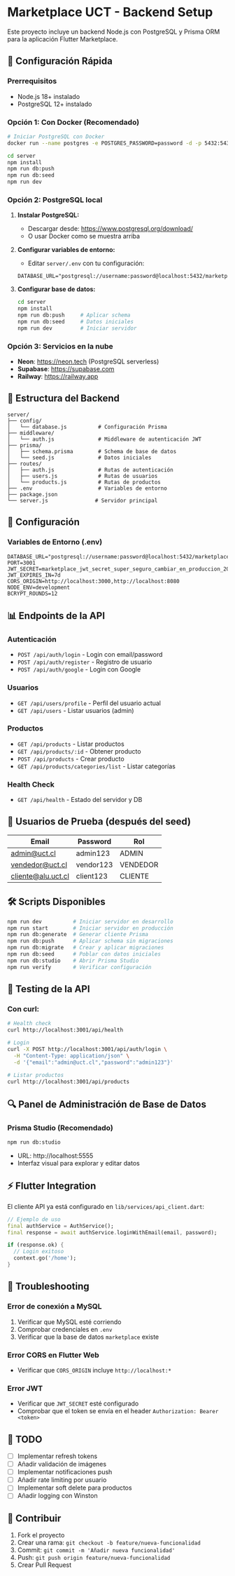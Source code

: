 # Marketplace UCT - Backend Setup

Este proyecto incluye un backend Node.js con PostgreSQL y Prisma ORM para la aplicación Flutter Marketplace.

## 🚀 Configuración Rápida

### Prerrequisitos
- Node.js 18+ instalado
- PostgreSQL 12+ instalado

### Opción 1: Con Docker (Recomendado)
```bash
# Iniciar PostgreSQL con Docker
docker run --name postgres -e POSTGRES_PASSWORD=password -d -p 5432:5432 postgres

cd server
npm install
npm run db:push
npm run db:seed
npm run dev
```

### Opción 2: PostgreSQL local

1. **Instalar PostgreSQL:**
   - Descargar desde: https://www.postgresql.org/download/
   - O usar Docker como se muestra arriba

2. **Configurar variables de entorno:**
   - Editar `server/.env` con tu configuración:
   ```env
   DATABASE_URL="postgresql://username:password@localhost:5432/marketplace"
   ```

3. **Configurar base de datos:**
   ```bash
   cd server
   npm install
   npm run db:push     # Aplicar schema
   npm run db:seed     # Datos iniciales
   npm run dev         # Iniciar servidor
   ```

### Opción 3: Servicios en la nube
- **Neon**: https://neon.tech (PostgreSQL serverless)
- **Supabase**: https://supabase.com
- **Railway**: https://railway.app

## 📁 Estructura del Backend

```
server/
├── config/
│   └── database.js          # Configuración Prisma
├── middleware/
│   └── auth.js              # Middleware de autenticación JWT
├── prisma/
│   ├── schema.prisma        # Schema de base de datos
│   └── seed.js              # Datos iniciales
├── routes/
│   ├── auth.js              # Rutas de autenticación
│   ├── users.js             # Rutas de usuarios
│   └── products.js          # Rutas de productos
├── .env                     # Variables de entorno
├── package.json
└── server.js               # Servidor principal
```

## 🔧 Configuración

### Variables de Entorno (.env)
```env
DATABASE_URL="postgresql://username:password@localhost:5432/marketplace"
PORT=3001
JWT_SECRET=marketplace_jwt_secret_super_seguro_cambiar_en_produccion_2024
JWT_EXPIRES_IN=7d
CORS_ORIGIN=http://localhost:3000,http://localhost:8080
NODE_ENV=development
BCRYPT_ROUNDS=12
```

## 📊 Endpoints de la API

### Autenticación
- `POST /api/auth/login` - Login con email/password
- `POST /api/auth/register` - Registro de usuario
- `POST /api/auth/google` - Login con Google

### Usuarios
- `GET /api/users/profile` - Perfil del usuario actual
- `GET /api/users` - Listar usuarios (admin)

### Productos
- `GET /api/products` - Listar productos
- `GET /api/products/:id` - Obtener producto
- `POST /api/products` - Crear producto
- `GET /api/products/categories/list` - Listar categorías

### Health Check
- `GET /api/health` - Estado del servidor y DB

## 🧪 Usuarios de Prueba (después del seed)

| Email | Password | Rol |
|-------|----------|-----|
| admin@uct.cl | admin123 | ADMIN |
| vendedor@uct.cl | vendor123 | VENDEDOR |
| cliente@alu.uct.cl | client123 | CLIENTE |

## 🛠️ Scripts Disponibles

```bash
npm run dev          # Iniciar servidor en desarrollo
npm run start        # Iniciar servidor en producción
npm run db:generate  # Generar cliente Prisma
npm run db:push      # Aplicar schema sin migraciones
npm run db:migrate   # Crear y aplicar migraciones
npm run db:seed      # Poblar con datos iniciales
npm run db:studio    # Abrir Prisma Studio
npm run verify       # Verificar configuración
```

## 🧪 Testing de la API

### Con curl:
```bash
# Health check
curl http://localhost:3001/api/health

# Login
curl -X POST http://localhost:3001/api/auth/login \
  -H "Content-Type: application/json" \
  -d '{"email":"admin@uct.cl","password":"admin123"}'

# Listar productos
curl http://localhost:3001/api/products
```

## 🔍 Panel de Administración de Base de Datos

### Prisma Studio (Recomendado)
```bash
npm run db:studio
```
- URL: http://localhost:5555
- Interfaz visual para explorar y editar datos

## ⚡ Flutter Integration

El cliente API ya está configurado en `lib/services/api_client.dart`:

```dart
// Ejemplo de uso
final authService = AuthService();
final response = await authService.loginWithEmail(email, password);

if (response.ok) {
  // Login exitoso
  context.go('/home');
}
```

## 🐛 Troubleshooting

### Error de conexión a MySQL
1. Verificar que MySQL esté corriendo
2. Comprobar credenciales en `.env`
3. Verificar que la base de datos `marketplace` existe

### Error CORS en Flutter Web
- Verificar que `CORS_ORIGIN` incluye `http://localhost:*`

### Error JWT
- Verificar que `JWT_SECRET` esté configurado
- Comprobar que el token se envía en el header `Authorization: Bearer <token>`

## 📝 TODO

- [ ] Implementar refresh tokens
- [ ] Añadir validación de imágenes
- [ ] Implementar notificaciones push
- [ ] Añadir rate limiting por usuario
- [ ] Implementar soft delete para productos
- [ ] Añadir logging con Winston

## 🤝 Contribuir

1. Fork el proyecto
2. Crear una rama: `git checkout -b feature/nueva-funcionalidad`
3. Commit: `git commit -m 'Añadir nueva funcionalidad'`
4. Push: `git push origin feature/nueva-funcionalidad`
5. Crear Pull Request
